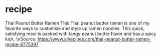 # recipe
Thai Peanut Butter Ramen
This Thai peanut butter ramen is one of my favorite ways to customize and style up ramen noodles. This quick, satisfying meal is packed with tangy peanut butter flavor and has a spicy kick.
\nSource: https://www.allrecipes.com/thai-peanut-butter-ramen-recipe-8775397
